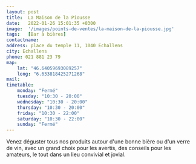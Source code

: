 ```yaml
---
layout: post
title:  La Maison de la Piousse
date:   2022-01-26 15:01:35 +0300
image:  '/images/points-de-ventes/la-maison-de-la-piousse.jpg'
tags:   [Bar à bières]
contactname: 
address: place du temple 11, 1040 Echallens
city: Echallens
phone: 021 881 23 79
map:
    lat: "46.64059693089257"
    long: "6.633818425271268"
mail: 
timetable:
    monday: "Fermé"
    tuesday: "10:30 - 20:00"
    wednesday: "10:30 - 20:00"
    thursday: "10:30 - 20:00"
    friday: "10:30 - 22:00"
    saturday: "10:30 - 22:00"
    sunday: "Fermé"
---
```


Venez déguster tous nos produits autour d'une bonne bière ou d'un verre de vin, avec un grand choix pour les avertis, des conseils pour les amateurs, le tout dans un lieu convivial et jovial.